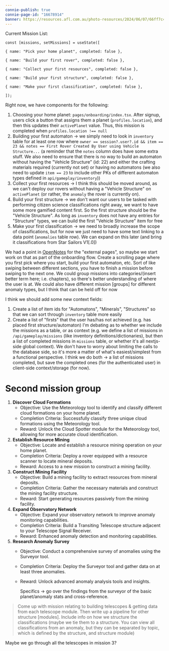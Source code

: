 ```yaml
---
connie-publish: true
connie-page-id: "16678914"
banner: https://resources.afl.com.au/photo-resources/2024/06/07/66ff7c48-e1d3-4ea7-a675-08b36b75d8ec/Sunday-teams-R13.jpg?width=902&height=536
---
```

Current Mission List:
```tsx
const [missions, setMissions] = useState([

{ name: "Pick your home planet", completed: false },

{ name: "Build your first rover", completed: false },

{ name: "Collect your first resources", completed: false },

{ name: "Build your first structure", completed: false },

{ name: "Make your first classification", completed: false },

]);
```

Right now, we have components for the following:
1. Choosing your home planet: `pages/onboarding/index.tsx`. After signup, users click a button that assigns them a planet (`profiles.location`), and then this updates their `activePlanet` value. Thus, this mission is completed when `profiles.location !== null`
2. Building your first automaton -> we simply need to look in `inventory` table for at least one row where `owner == session?.user?.id && item == 23 && notes == First Rover Created By User using Vehicle Structure...` (a reminder that the `notes` column does have some extra stuff. We also need to ensure that there is no way to build an automaton without having the "Vehicle Structure" (id: 22) and either the crafting materials required (currently not set) or having no automatons (we also need to update `item == 23` to include other PKs of different automaton types defined in `api/gameplay/inventory`))
3. Collect your first resources -> I think this should be moved around, as we can't deploy our rovers without having a "Vehicle Structure" on `activePlanet` (or rather, the `anomaly` the rover is currently on). 
4. Build your first structure -> we don't want our users to be tasked with performing citizen science classifications right away, we want to have some more gamified content first. So the first structure should be the "Vehicle Structure". As long as `inventory` does not have any entries for "Structure" types, we can build the first "Vehicle Structure" item for free
5. Make your first classification -> we need to broadly increase the scope of classifications, but for now we just need to have some text linking to a data point (`anomalies` table row). We can expand on this later (and bring it classifications from Star Sailors V1[.0])

We had a point in [OpenNotes](obsidian://open?vault=Liam's%20vault&file=Tickets%2F!Open%20notes) for the "external pages", so maybe we start work on that as part of the onboarding flow. Create a scrolling page where you first pick where you start, build your first automaton, etc. Sort of like swiping between different sections, you have to finish a mission before swiping to the next one.
We could group missions into categories/(insert better term here; i.e. chapters), so there's better understanding of where the user is at.
We could also have different mission [groups] for different anomaly types, but I think that can be held off for now

I think we should add some new context fields:
1. Create a list of item ids for "Automatons", "Minerals", "Structures" so that we can sort through `inventory` table more easily
2. Create a list of "firsts" that the user has/has not achieved (e.g. has placed first structure/automaton)
I'm debating as to whether we include the missions as a table, or as context (e.g. we define a list of missions in `/api/gameplay/missions` (like inventory definitions/dictionaries), but then a list of completed missions in `missions` table, or whether it's all nextjs-side global context). We don't have to worry about limiting the calls to the database side, so it's more a matter of what's easiest/simplest from a functional perspective. I think we do both -> a list of missions completed, but save the completed ones (for the authenticated user) in client-side context/storage (for now).

# Second mission group
1. **Discover Cloud Formations**
    - Objective: Use the Meteorology tool to identify and classify different cloud formations on your home planet.
    - Completion Criteria: Successfully classify three unique cloud formations using the Meteorology tool.
    - Reward: Unlock the Cloud Spotter module for the Meteorology tool, allowing for more accurate cloud identification.
2. **Establish Resource Mining**
    - Objective: Locate and establish a resource mining operation on your home planet.
    - Completion Criteria: Deploy a rover equipped with a resource scanner to locate mineral deposits.
    - Reward: Access to a new mission to construct a mining facility.
3. **Construct Mining Facility**
    - Objective: Build a mining facility to extract resources from mineral deposits.
    - Completion Criteria: Gather the necessary materials and construct the mining facility structure.
    - Reward: Start generating resources passively from the mining facility.
4. **Expand Observatory Network**
    - Objective: Expand your observatory network to improve anomaly monitoring capabilities.
    - Completion Criteria: Build a Transiting Telescope structure adjacent to your Telescope Signal Receiver.
    - Reward: Enhanced anomaly detection and monitoring capabilities.
5. **Research Anomaly Survey**
    - Objective: Conduct a comprehensive survey of anomalies using the Surveyor tool.
    - Completion Criteria: Deploy the Surveyor tool and gather data on at least three anomalies.
    - Reward: Unlock advanced anomaly analysis tools and insights.
      
      Specifics -> go over the findings from the surveyor of the basic planet/anomaly stats and cross-reference.

 > Come up with mission relating to building telescopes & getting data from each telescope module. Then write up a pipeline for other structure [modules]. Include info on how we structure the classifications (maybe we tie them to a structure. You can view all classifications from an anomaly, but they can be separated by topic, which is defined by the structure, and structure module)
 
Maybe we go through all the telescopes in mission 3?

